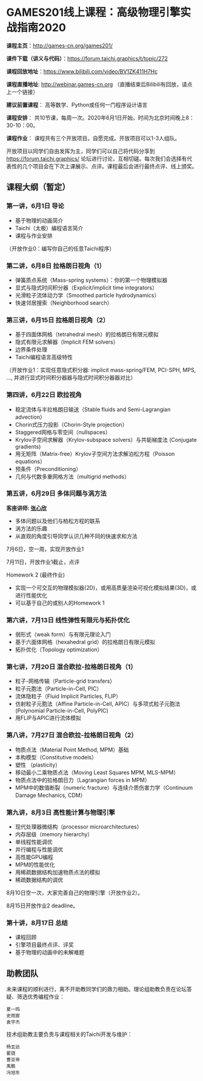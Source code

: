# GAMES201线上课程：高级物理引擎实战指南2020 

**课程主页**：http://games-cn.org/games201/

**课件下载（讲义与代码）**：https://forum.taichi.graphics/t/topic/272

**课程回放地址**：https://www.bilibili.com/video/BV1ZK411H7Hc

**课程直播地址**: http://webinar.games-cn.org （直播结束后Bilibili有回放，请点上一个链接）

**建议前置课程**： 高等数学、Python或任何一门程序设计语言

**课程安排**： 共10节课，每周一次。2020年6月1日开始，时间为北京时间晚上8：30-10：00。

**课程作业**： 课程共有三个开放项目。自愿完成。开放项目可以1-3人组队。

开放项目以同学们自由发挥为主，同学们可以自己将代码分享到 https://forum.taichi.graphics/ 论坛进行讨论，互相切磋。每次我们会选择有代表性的几个项目会在下次上课展示、点评。课程最后会进行最终点评、线上颁奖。

## 课程大纲（暂定）

### 第一讲，6月1日 导论
* 基于物理的动画简介
* Taichi（太极）编程语言简介
* 课程与作业安排

（开放作业0：编写你自己的任意Taichi程序）

### 第二讲，6月8日 拉格朗日视角（1）

* 弹簧质点系统（Mass-spring systems）：你的第一个物理模拟器
* 显式与隐式时间积分器（Explicit/implicit time integrators）
* 光滑粒子流体动力学（Smoothed particle hydrodynamics）
* 快速邻居搜索（Neighborhood search）

### 第三讲，6月15日 拉格朗日视角（2）

* 基于四面体网格（tetrahedral mesh）的拉格朗日有限元模拟
* 隐式有限元求解器（Implicit FEM solvers）
* 边界条件处理
* Taichi编程语言高级特性

（开放作业1：实现任意隐式积分器: implicit mass-spring/FEM, PCI-SPH, MPS, ..., 并进行显式时间积分器器与隐式时间积分器器对比）

### 第四讲，6月22日 欧拉视角

* 稳定流体与半拉格朗日输送（Stable fluids and Semi-Lagrangian advection）
* Chorin式压力投影（Chorin-Style projection）
* Staggered网格与零空间（nullspaces）
* Krylov子空间求解器（Krylov-subspace solvers）与共轭梯度法 (Conjugate gradients)
* 用无矩阵（Matrix-free）Krylov子空间方法求解泊松方程（Poisson equations）
* 预条件（Preconditioning）
* 几何与代数多重网格方法（multigrid methods）

### 第五讲，6月29日 多体问题与涡方法

**客座讲师: [张心欣](https://zhxx1987.github.io/)**

* 多体问题以及他们与柏松方程的联系
* 涡方法的乐趣
* 从直观的角度引导同学认识几种不同的快速求和方法

7月6日，空一周，实现开放作业1

7月11日，开放作业1截止，点评

Homework 2 (最终作业)
* 实现一个可交互的物理模拟器(2D)，或⽤⾼质量渲染可视化模拟结果(3D)，或进⾏性能优化
* 可以基于⾃己的或别人的Homework 1

### 第六讲，7月13日 线性弹性有限元与拓扑优化

* 弱形式（weak form）与有限元理论入门
* 基于六面体网格（hexahedral grid）的拉格朗日有限元模拟
* 拓扑优化（Topology optimization）


### 第七讲，7月20日 混合欧拉-拉格朗日视角（1）

* 粒子-网格传输（Particle-grid transfers）
* 粒子元胞法（Particle-in-Cell, PIC）
* 流体隐粒子（Fluid Implicit Particles, FLIP）
* 仿射粒子元胞法（Affine Particle-in-Cell, APIC）与多项式粒子元胞法(Polynomial Particle-in-Cell, PolyPIC)
* 用FLIP与APIC进行流体模拟


### 第八讲，7月27日 混合欧拉-拉格朗日视角（2）

* 物质点法（Material Point Method, MPM）基础
* 本构模型（Constitutive models）
* 塑性 （plasticity）
* 移动最小二乘物质点法（Moving Least Squares MPM, MLS-MPM）
* 物质点法中的拉格朗日力（Lagrangian forces in MPM）
* MPM中的数值断裂（numeric fracture）与连续介质伤害力学（Continuum Damage Mechanics, CDM）


### 第九讲，8月3日 高性能计算与物理引擎

* 现代处理器微结构（processor microarchitectures）
* 内存层级（memory hierarchy）
* 单线程性能调优
* 并行编程与性能调优
* 高性能GPU编程
* MPM的性能优化
* 用稀疏数据结构加速物质点法的模拟
* 稀疏数据结构的调优

8月10日空一次，大家完善自己的物理引擎（开放作业2）。

8月15日开放作业2 deadline。

### 第十讲，8月17日 总结

* 课程回顾
* 引擎项目最终点评、评奖
* 基于物理的动画中的未解难题

## 助教团队

未来课程的顺利进行，离不开助教同学们的鼎力相助。理论组助教负责在论坛答疑、筛选优秀编程作业：

    夏一鸣
    史雨宸
    袁宇杰

技术组助教主要负责与课程相关的Taichi开发与维护：

    杨玄达
    翟骁
    曹亚帝
    禹鹏
    冯旭东
